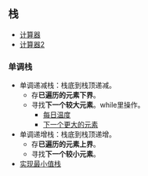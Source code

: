 ## 栈 ##

- [计算器](https://leetcode-cn.com/problems/basic-calculator/submissions/)
- [计算器2](https://leetcode-cn.com/problems/basic-calculator-ii/)

### 单调栈 ###
- 单调递减栈：栈底到栈顶递减。
  - 存**已遍历的元素下界**。
  - 寻找**下一个较大元素**。while里操作。
    - [每日温度](../src/stack/DailyTemperatures.java)
    - [下一个更大的元素](../src/stack/NextGreaterElementII.java)
- 单调递增栈：栈底到栈顶递增。
  - 存**已遍历的元素上界**。
  - 寻找**下一个较小元素**。
- [实现最小值栈](../src/stack/MinStack.java)